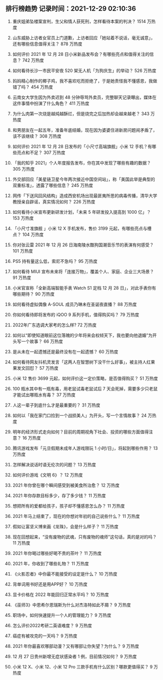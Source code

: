 
## 排行榜趋势 记录时间：2021-12-29 02:10:36
  
  1. 重庆姐弟坠楼案宣判，生父和情人获死刑，怎样看待本案的判决？ 1514 万热度
    
  2. 山东威胁上访者女官员上门道歉，上访者回应「她站着不说话，毫无诚意」，还有哪些信息值得关注？ 878 万热度
    
  3. 如何评价 2021 年 12 月 28 日小米新品发布会？有哪些亮点和值得关注的信息？ 742 万热度
    
  4. 如何看待长沙一市民平安夜 520 架无人机「为狗庆生」的举动？ 526 万热度
    
  5. 妈妈精心制作的椰子鸡，我不喜欢吃而拒绝了，于是她责怪我不懂感恩，我做错了吗？ 454 万热度
    
  6. 云南女大学生因为外卖迟到 48 分钟辱骂外卖员，完整聊天记录曝出，媒体在这件事情中扮演了什么角色？ 411 万热度
    
  7. 为什么肉第一次烧是越炖越酥烂，但是烧完之后加热却会越来越老？ 343 万热度
    
  8. 和男朋友在一起五年，准备年底结婚，现在因为婆婆住进新房问题闹矛盾了，该不该继续？ 308 万热度
    
  9. 如何评价 2021 年 12 月 28 日发布的「小尺寸高端旗舰」小米 12 手机？有哪些亮点和不足？ 307 万热度
    
  10. 「我的知乎 2021」个人年度报告发布，你在其中发现了哪些有趣的数据？ 305 万热度
    
  11. 外交部回应「美星链卫星今年两次接近中国空间站」，称「美国此举是典型的双重标准」，透露了哪些信息？ 245 万热度
    
  12. 网传「下送风回风结构」造成西安机场出现最匪夷所思的病毒传播，清华大学教授亲自辟谣，真实情况如何？ 226 万热度
    
  13. 如何看待小米宣布更新研发计划，「未来 5 年研发投入提高到 1000 亿」？ 153 万热度
    
  14. 「小尺寸准旗舰 」小米 12 X 手机发布，售价 3199 元起，有哪些亮点与槽点？ 104 万热度
    
  15. 你对张云雷 2021 年 12 月 26 日海南陵水酷狗国潮音乐节的表演有何感受？ 101 万热度
    
  16. PS5 持有量这么低，索尼不急吗？ 95 万热度
    
  17. 如何看待 MIUI 宣布未来将「连接万物」，覆盖个人、家庭、企业三大场景？ 91 万热度
    
  18. 小米官宣称「全新高端智能手表 Watch S1 定档 12 月 28 日」，对此手表你有哪些期待？ 90 万热度
    
  19. 如何看待虚拟偶像 A-SOUL 成员乃琳未在圣诞夜直播？ 88 万热度
    
  20. 你如何看待即将发布的 iQOO 9 系列手机，值得购买吗？ 79 万热度
    
  21. 2022年广东选调大家考的怎么样? 72 万热度
    
  22. 如何以“即使知道眼前这位落魄的少年将来会权倾天下，我也要向他退婚”为开头写一个故事？ 66 万热度
    
  23. 是从未在一起遗憾还是最终没有在一起遗憾？ 60 万热度
    
  24. 如何看待网友抖机灵发言「这两人在智慧树下没干什么好事」，被主持人红果果发文回怼？ 57 万热度
    
  25. 小米 12 售价 3699 元起，如何评价这一定价策略，是否值得购买？ 51 万热度
    
  26. 100 瓶水其中有一瓶有毒，用老鼠试毒老鼠试后 7 天会死掉，需要多少只老鼠才能试出哪瓶水有毒？ 37 万热度
    
  27. 人这一辈子到底什么才是最重要的？ 31 万热度
    
  28. 如何以「我在家门口捡到一个战损美人」为开头，写一个言情故事？ 24 万热度
    
  29. 明年的经济形式走向如何？目前的周期视角下社会、投资的哪些方面值得注意？ 16 万热度
    
  30. 腾讯游戏发布「元旦假期未成年人游戏限玩 1 小时/日」，将起到哪些作用？ 13 万热度
    
  31. 怎样解决说话时语无伦次的问题？ 13 万热度
    
  32. 如何评价游戏《文明 6》？ 12 万热度
    
  33. 2021 年你曾在哪个瞬间感受到被美食所治愈？ 12 万热度
    
  34. 2021 年你存款目标多少，存了多少钱？ 11 万热度
    
  35. 想把所有的爱都给孩子，孩子却不懂感恩怎么办？ 11 万热度
    
  36. 2021 年马上结束了，现在的你想对年初的自己说些什么？ 11 万热度
    
  37. 假如让富坚义博来画《龙珠》，会是什么样子？ 11 万热度
    
  38. 现在回想起来，“没有废物的武魂，只有废物的魂师”这句话，真的是对的吗？ 11 万热度
    
  39. 2021 年你喝过哪些好喝不贵的茶叶？ 11 万热度
    
  40. 2021 年，你收到了哪些礼物？ 11 万热度
    
  41. 《火影忍者》中你最不能接受的设定是什么？ 10 万热度
    
  42. 背单词用书好还是用APP好？ 10 万热度
    
  43. 显卡价格在 2022 年能回归正常水平吗？ 10 万热度
    
  44. 《巫师3》中恩希尔恩瑞斯为什么对杰洛特如此不屑？ 9 万热度
    
  45. 职场中，如何快速提升一个人的管理能力？ 9 万热度
    
  46. 怎么评价2022考研二英语难度？ 9 万热度
    
  47. 癌症有被攻克的一天吗？ 9 万热度
    
  48. 2021 年你最喜欢哪部动漫？又有哪部让你失望？为什么？ 9 万热度
    
  49. 12 月 27 日贵州新增无症状感染者 1 例，目前情况如何？ 9 万热度
    
  50. 小米 12 X、小米 12、小米 12 Pro 三款手机有什么区别？哪款更值得买？ 9 万热度
    
